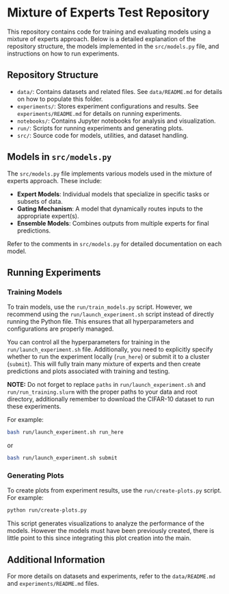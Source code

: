 # Mixture of Experts Test Repository

This repository contains code for training and evaluating models using a mixture of experts approach. Below is a detailed explanation of the repository structure, the models implemented in the `src/models.py` file, and instructions on how to run experiments.

## Repository Structure

- `data/`: Contains datasets and related files. See `data/README.md` for details on how to populate this folder.
- `experiments/`: Stores experiment configurations and results. See `experiments/README.md` for details on running experiments.
- `notebooks/`: Contains Jupyter notebooks for analysis and visualization.
- `run/`: Scripts for running experiments and generating plots.
- `src/`: Source code for models, utilities, and dataset handling.

## Models in `src/models.py`

The `src/models.py` file implements various models used in the mixture of experts approach. These include:

- **Expert Models**: Individual models that specialize in specific tasks or subsets of data.
- **Gating Mechanism**: A model that dynamically routes inputs to the appropriate expert(s).
- **Ensemble Models**: Combines outputs from multiple experts for final predictions.

Refer to the comments in `src/models.py` for detailed documentation on each model.

## Running Experiments

### Training Models

To train models, use the `run/train_models.py` script. However, we recommend using the `run/launch_experiment.sh` script instead of directly running the Python file. This ensures that all hyperparameters and configurations are properly managed.

You can control all the hyperparameters for training in the `run/launch_experiment.sh` file. Additionally, you need to explicitly specify whether to run the experiment locally (`run_here`) or submit it to a cluster (`submit`). This will fully train many mixture of experts and then create predictions and plots associated with training and testing.

**NOTE:**
Do not forget to replace `paths` in `run/launch_experiment.sh` and `run/run_training.slurm` with the proper paths to your data and root directory, additionally remember to download the CIFAR-10 dataset to run these experiments.

For example:

```bash
bash run/launch_experiment.sh run_here
```

or

```bash
bash run/launch_experiment.sh submit
```

### Generating Plots

To create plots from experiment results, use the `run/create-plots.py` script. For example:

```bash
python run/create-plots.py
```

This script generates visualizations to analyze the performance of the models. However the models must have been previously created, there is little point to this since integrating this plot creation into the main.

## Additional Information

For more details on datasets and experiments, refer to the `data/README.md` and `experiments/README.md` files.
